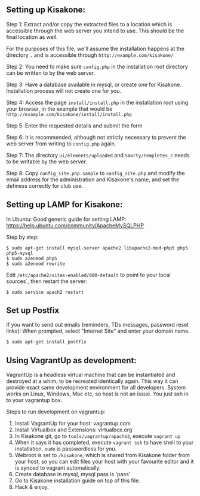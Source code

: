 Setting up Kisakone:
--------------------

Step 1: Extract and/or copy the extracted files to a location which is accessible
through the web server you intend to use. This should be the final location as well.

For the purposes of this file, we'll assume the installation happens at the
directory `.` and is accessible through `http://example.com/kisakone/`

Step 2: You need to make sure `config.php` in the installation root directory can be
written to by the web server.

Step 3: Have a database available in mysql, or create one for Kisakone. Installation
process will not create one for you.

Step 4: Access the page `install/install.php` in the installation root using your browser,
in the example that would be `http://example.com/kisakone/install/install.php`

Step 5: Enter the requested details and submit the form

Step 6: It is recommended, although not strictly necessary to prevent the web
server from writing to `config.php` again.

Step 7: The directory `ui/elements/uploaded` and `Smarty/templetes_c` needs to be
writable by the web server.

Step 8: Copy `config_site.php.sample` to `config_site.php` and modify the email
address for the administration and Kisakone's name, and set the definess
correctly for club use.


Setting up LAMP for Kisakone:
-----------------------------

In Ubuntu:
Good generic guide for setting LAMP:
https://help.ubuntu.com/community/ApacheMySQLPHP

Step by step:
```
$ sudo apt-get install mysql-server apache2 libapache2-mod-php5 php5 php5-mysql
$ sudo a2enmod php5
$ sudo a2enmod rewrite
```

Edit `/etc/apache2/sites-enabled/000-default` to point to your local sources`,
then restart the server:

```
$ sudo service apach2 restart
```


Set up Postfix
--------------

If you want to send out emails (reminders, TDs messages, password reset links):
When prompted, select "Internet Site" and enter your domain name.

```
$ sudo apt-get install postfix
```


Using VagrantUp as development:
-------------------------------

VagrantUp is a headless virtual machine that can be instantiated and destroyed
at a whim, to be recreated identically again. This way it can provide exact same
development environment for all developers. System works on Linux, Windows, Mac
etc, so host is not an issue. You just ssh in to your vagrantup box.

Steps to run development on vagrantup:

1) Install VagrantUp for your host: vagrantup.com
2) Install Virtualbox and Extensions: virtualbox.org
3) In Kisakone git, go to `tools/vagrantup/apache2`, execute `vagrant up`
4) When it says it has completed, execute `vagrant ssh` to have shell to your
   installation. `sudo` is passwordless for you.
5) Webroot is set to `/kisakone`, which is shared from Kisakone folder from your host,
   so you can edit files your host with your favourite editor and it is synced
   to vagrant automatically.
6) Create database in mysql, mysql pass is 'pass'
7) Go to Kisakone installation guide on top of this file.
8) Hack & enjoy.
